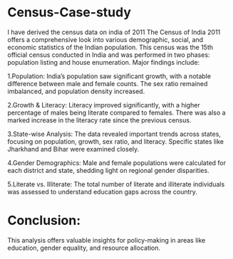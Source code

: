 # Census-Case-study
I have derived the census data on india of 2011 The Census of India 2011 offers a comprehensive look into various demographic, social, and economic statistics of the Indian population. This census was the 15th official census conducted in India and was performed in two phases: population listing and house enumeration. Major findings include:

1.Population: India’s population saw significant growth, with a notable difference between male and female counts. The sex ratio remained imbalanced, and population density increased.

2.Growth & Literacy: Literacy improved significantly, with a higher percentage of males being literate compared to females. There was also a marked increase in the literacy rate since the previous census.

3.State-wise Analysis: The data revealed important trends across states, focusing on population, growth, sex ratio, and literacy. Specific states like Jharkhand and Bihar were examined closely.

4.Gender Demographics: Male and female populations were calculated for each district and state, shedding light on regional gender disparities.

5.Literate vs. Illiterate: The total number of literate and illiterate individuals was assessed to understand education gaps across the country.

# Conclusion:
This analysis offers valuable insights for policy-making in areas like education, gender equality, and resource allocation.
